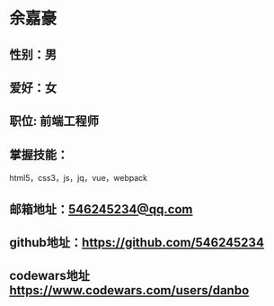 # 余嘉豪
##  性别：男
## 爱好：女
## 职位: 前端工程师
## 掌握技能：
  html5，css3，js，jq，vue，webpack
## 邮箱地址：546245234@qq.com
## github地址：https://github.com/546245234
## codewars地址 https://www.codewars.com/users/danbo
